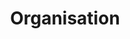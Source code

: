 ---
layout: redirect.njk
hideInSitemap: true
tags: level2
key: organisation_en
title: Organisation
redirect: /en/design-system/organisation/process/
parent: designsystem_en
order: 20
---